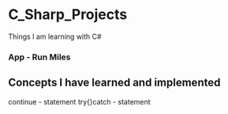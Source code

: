 # C_Sharp_Projects
Things I am learning with C#

### App - Run Miles
## Concepts I have learned and implemented
continue - statement
try{}catch - statement

